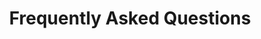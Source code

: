 ---
layout: page
title: Frequently Asked Questions
permalink: /teaching/CS472-Spring2023/project/FAQ/
---